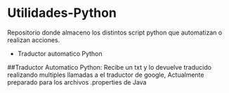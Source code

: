 # Utilidades-Python
Repositorio donde almaceno los distintos script python que automatizan o realizan acciones. 

- Traductor automatico Python



##Traductor Automatico Python:
Recibe un txt y lo devuelve traducido realizando multiples llamadas a el traductor de google, Actualmente preparado para los archivos .properties de Java

